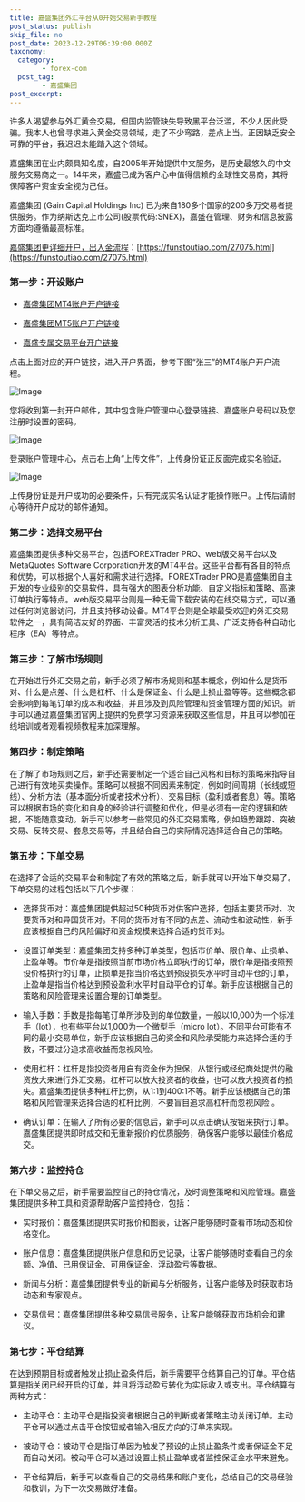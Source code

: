 ```yaml
---
title: 嘉盛集团外汇平台从0开始交易新手教程
post_status: publish
skip_file: no
post_date: 2023-12-29T06:39:00.000Z
taxonomy:
  category:
        - forex-com
  post_tag:
        - 嘉盛集团
post_excerpt: 
---
```

许多人渴望参与外汇黄金交易，但国内监管缺失导致黑平台泛滥，不少人因此受骗。我本人也曾寻求进入黄金交易领域，走了不少弯路，差点上当。正因缺乏安全可靠的平台，我迟迟未能踏入这个领域。

嘉盛集团在业内颇具知名度，自2005年开始提供中文服务，是历史最悠久的中文服务交易商之一。14年来，嘉盛已成为客户心中值得信赖的全球性交易商，其将保障客户资金安全视为己任。

嘉盛集团 (Gain Capital Holdings Inc) 已为来自180多个国家的200多万交易者提供服务。作为纳斯达克上市公司(股票代码:SNEX)，嘉盛在管理、财务和信息披露方面均遵循最高标准。

[嘉盛集团更详细开户，出入金流程](https://funstoutiao.com/27075.html)：[https://funstoutiao.com/27075.html](https://funstoutiao.com/27075.html)

### 第一步：开设账户

* [嘉盛集团MT4账户开户链接](https://s.ssgg.net/jsmt4)

* [嘉盛集团MT5账户开户链接](https://s.ssgg.net/jsmt5)

* [嘉盛专属交易平台开户链接](https://s.ssgg.net/js)

点击上面对应的开户链接，进入开户界面，参考下图“张三”的MT4账户开户流程。

![Image](https://prod-files-secure.s3.us-west-2.amazonaws.com/39ed1227-6d7d-4570-be36-9ccd4a2c4241/7a167aea-686b-400d-af59-4e18eb607a40/640.png?X-Amz-Algorithm=AWS4-HMAC-SHA256&X-Amz-Content-Sha256=UNSIGNED-PAYLOAD&X-Amz-Credential=ASIAZI2LB4665RFD6UJN%2F20250727%2Fus-west-2%2Fs3%2Faws4_request&X-Amz-Date=20250727T101310Z&X-Amz-Expires=3600&X-Amz-Security-Token=IQoJb3JpZ2luX2VjEEkaCXVzLXdlc3QtMiJHMEUCIGTwbhzG51OG3hE1H0a%2BYeBZn77ldUfyLYCTkJAcLIiEAiEAv56K%2BnqupaHtfv9wD2d2uoI8kyU2wgbpLtdB916hNX4q%2FwMIchAAGgw2Mzc0MjMxODM4MDUiDFvWq3jy9E4duEBzTircA23Rsij9utFl%2FAvrS6ply%2BcQ3X69tyJwipR4USGC0j7im%2Blsk9FI7W%2FzZ34WERt%2B7bMkWhDYExZFQAVwx0FGSKArU0e0bOoadmRinq2yynPxftGteIgibhwrke8%2B%2FoOzcNfiw1Q1ENp2%2FZe8k1EKdos%2FSDcoYwrxu98gJHR2%2Bn8nRhWcMXgNsKaF9caf12VFD4wihA3mDxLtesiFTfh7uqmSKxzM%2F507R5iOc5HzD99CzI6MajeRJzHcCmXQtTNob8NeQ0tRCKNXNrtRLkPung6s8c42t2HViGqLLu78R9INyRvn5Zh7S0WLZjtFKKvLn315zzMfjnsIlrUe%2FzXN%2FNNCxSm4bjYLFdbQXB1b1PHqP2yLY9GpUY%2BItTM6jqshJFahQoUYlX01YMFsh9LmhUa9%2BOKr2TIbSICaca0eYLnmK6W%2FwiDqIvFYJnHzQM5I5JMjtB%2BGhVJ5dYu1nCy3LHXyf6ndJE5GkZ0UlJBibqdlW0zJBTdyQ5XWLYlBhnfRkW7dJEmyPnJ30KmMmz6PmFsXAZiuBFPp4un2vS0iGBS%2B5Mh7LVGFYn6wB30l0KzB%2BFfxluYrBlEu3Vds6qOQKyzCag6OV19RLKBylueV21BmOU%2BxHa6tpoedrhmuMNHEl8QGOqUBAOQdINgAO9sj49zU0JYFL35aRzO1uVfHo3Q9HqlXNPMIFk65xhzwHv14HvVCe4q%2Bp%2FpISoydlhmFCdKsjJyEDqOPd4nqn32NmZNHqL3eKUY0UTlia1LS56wQLkJvTT5BnKfn%2Fb1Ve6%2FphbbyCK%2BbdMieJN1C5BqUiJuQOlfFahUypBtdCKCzltmlAPwlI5xek1xPwljahiwZJw2iGzBpvp5WWge%2F&X-Amz-Signature=9f5eddecf4848dcc93bef5942e996ed738b015cb810f840da27794420592b6cc&X-Amz-SignedHeaders=host&x-amz-checksum-mode=ENABLED&x-id=GetObject)

您将收到第一封开户邮件，其中包含账户管理中心登录链接、嘉盛账户号码以及您注册时设置的密码。

![Image](https://prod-files-secure.s3.us-west-2.amazonaws.com/39ed1227-6d7d-4570-be36-9ccd4a2c4241/eaa1c6b3-2877-4284-a0e1-530e222c27fb/image.png?X-Amz-Algorithm=AWS4-HMAC-SHA256&X-Amz-Content-Sha256=UNSIGNED-PAYLOAD&X-Amz-Credential=ASIAZI2LB4665RFD6UJN%2F20250727%2Fus-west-2%2Fs3%2Faws4_request&X-Amz-Date=20250727T101310Z&X-Amz-Expires=3600&X-Amz-Security-Token=IQoJb3JpZ2luX2VjEEkaCXVzLXdlc3QtMiJHMEUCIGTwbhzG51OG3hE1H0a%2BYeBZn77ldUfyLYCTkJAcLIiEAiEAv56K%2BnqupaHtfv9wD2d2uoI8kyU2wgbpLtdB916hNX4q%2FwMIchAAGgw2Mzc0MjMxODM4MDUiDFvWq3jy9E4duEBzTircA23Rsij9utFl%2FAvrS6ply%2BcQ3X69tyJwipR4USGC0j7im%2Blsk9FI7W%2FzZ34WERt%2B7bMkWhDYExZFQAVwx0FGSKArU0e0bOoadmRinq2yynPxftGteIgibhwrke8%2B%2FoOzcNfiw1Q1ENp2%2FZe8k1EKdos%2FSDcoYwrxu98gJHR2%2Bn8nRhWcMXgNsKaF9caf12VFD4wihA3mDxLtesiFTfh7uqmSKxzM%2F507R5iOc5HzD99CzI6MajeRJzHcCmXQtTNob8NeQ0tRCKNXNrtRLkPung6s8c42t2HViGqLLu78R9INyRvn5Zh7S0WLZjtFKKvLn315zzMfjnsIlrUe%2FzXN%2FNNCxSm4bjYLFdbQXB1b1PHqP2yLY9GpUY%2BItTM6jqshJFahQoUYlX01YMFsh9LmhUa9%2BOKr2TIbSICaca0eYLnmK6W%2FwiDqIvFYJnHzQM5I5JMjtB%2BGhVJ5dYu1nCy3LHXyf6ndJE5GkZ0UlJBibqdlW0zJBTdyQ5XWLYlBhnfRkW7dJEmyPnJ30KmMmz6PmFsXAZiuBFPp4un2vS0iGBS%2B5Mh7LVGFYn6wB30l0KzB%2BFfxluYrBlEu3Vds6qOQKyzCag6OV19RLKBylueV21BmOU%2BxHa6tpoedrhmuMNHEl8QGOqUBAOQdINgAO9sj49zU0JYFL35aRzO1uVfHo3Q9HqlXNPMIFk65xhzwHv14HvVCe4q%2Bp%2FpISoydlhmFCdKsjJyEDqOPd4nqn32NmZNHqL3eKUY0UTlia1LS56wQLkJvTT5BnKfn%2Fb1Ve6%2FphbbyCK%2BbdMieJN1C5BqUiJuQOlfFahUypBtdCKCzltmlAPwlI5xek1xPwljahiwZJw2iGzBpvp5WWge%2F&X-Amz-Signature=5ec3cbc80c44ece432813bda008c8d7fbff417641a30f4b63d39d38a686dc48b&X-Amz-SignedHeaders=host&x-amz-checksum-mode=ENABLED&x-id=GetObject)

登录账户管理中心，点击右上角“上传文件”，上传身份证正反面完成实名验证。

![Image](https://prod-files-secure.s3.us-west-2.amazonaws.com/39ed1227-6d7d-4570-be36-9ccd4a2c4241/54090639-09fc-46b4-a135-e0289f707147/image.png?X-Amz-Algorithm=AWS4-HMAC-SHA256&X-Amz-Content-Sha256=UNSIGNED-PAYLOAD&X-Amz-Credential=ASIAZI2LB4665RFD6UJN%2F20250727%2Fus-west-2%2Fs3%2Faws4_request&X-Amz-Date=20250727T101310Z&X-Amz-Expires=3600&X-Amz-Security-Token=IQoJb3JpZ2luX2VjEEkaCXVzLXdlc3QtMiJHMEUCIGTwbhzG51OG3hE1H0a%2BYeBZn77ldUfyLYCTkJAcLIiEAiEAv56K%2BnqupaHtfv9wD2d2uoI8kyU2wgbpLtdB916hNX4q%2FwMIchAAGgw2Mzc0MjMxODM4MDUiDFvWq3jy9E4duEBzTircA23Rsij9utFl%2FAvrS6ply%2BcQ3X69tyJwipR4USGC0j7im%2Blsk9FI7W%2FzZ34WERt%2B7bMkWhDYExZFQAVwx0FGSKArU0e0bOoadmRinq2yynPxftGteIgibhwrke8%2B%2FoOzcNfiw1Q1ENp2%2FZe8k1EKdos%2FSDcoYwrxu98gJHR2%2Bn8nRhWcMXgNsKaF9caf12VFD4wihA3mDxLtesiFTfh7uqmSKxzM%2F507R5iOc5HzD99CzI6MajeRJzHcCmXQtTNob8NeQ0tRCKNXNrtRLkPung6s8c42t2HViGqLLu78R9INyRvn5Zh7S0WLZjtFKKvLn315zzMfjnsIlrUe%2FzXN%2FNNCxSm4bjYLFdbQXB1b1PHqP2yLY9GpUY%2BItTM6jqshJFahQoUYlX01YMFsh9LmhUa9%2BOKr2TIbSICaca0eYLnmK6W%2FwiDqIvFYJnHzQM5I5JMjtB%2BGhVJ5dYu1nCy3LHXyf6ndJE5GkZ0UlJBibqdlW0zJBTdyQ5XWLYlBhnfRkW7dJEmyPnJ30KmMmz6PmFsXAZiuBFPp4un2vS0iGBS%2B5Mh7LVGFYn6wB30l0KzB%2BFfxluYrBlEu3Vds6qOQKyzCag6OV19RLKBylueV21BmOU%2BxHa6tpoedrhmuMNHEl8QGOqUBAOQdINgAO9sj49zU0JYFL35aRzO1uVfHo3Q9HqlXNPMIFk65xhzwHv14HvVCe4q%2Bp%2FpISoydlhmFCdKsjJyEDqOPd4nqn32NmZNHqL3eKUY0UTlia1LS56wQLkJvTT5BnKfn%2Fb1Ve6%2FphbbyCK%2BbdMieJN1C5BqUiJuQOlfFahUypBtdCKCzltmlAPwlI5xek1xPwljahiwZJw2iGzBpvp5WWge%2F&X-Amz-Signature=6906c34fb711eafce4304075601adb5529ac0c621a0b063c3b08d570860dc806&X-Amz-SignedHeaders=host&x-amz-checksum-mode=ENABLED&x-id=GetObject)

上传身份证是开户成功的必要条件，只有完成实名认证才能操作账户。上传后请耐心等待开户成功的邮件通知。

### 第二步：选择交易平台

嘉盛集团提供多种交易平台，包括FOREXTrader PRO、web版交易平台以及MetaQuotes Software Corporation开发的MT4平台。这些平台都有各自的特点和优势，可以根据个人喜好和需求进行选择。FOREXTrader PRO是嘉盛集团自主开发的专业级别的交易软件，具有强大的图表分析功能、自定义指标和策略、高速订单执行等特点。web版交易平台则是一种无需下载安装的在线交易方式，可以通过任何浏览器访问，并且支持移动设备。MT4平台则是全球最受欢迎的外汇交易软件之一，具有简洁友好的界面、丰富灵活的技术分析工具、广泛支持各种自动化程序（EA）等特点。

### 第三步：了解市场规则

在开始进行外汇交易之前，新手必须了解市场规则和基本概念，例如什么是货币对、什么是点差、什么是杠杆、什么是保证金、什么是止损止盈等等。这些概念都会影响到每笔订单的成本和收益，并且涉及到风险管理和资金管理方面的知识。新手可以通过嘉盛集团官网上提供的免费学习资源来获取这些信息，并且可以参加在线培训或者观看视频教程来加深理解。

### 第四步：制定策略

在了解了市场规则之后，新手还需要制定一个适合自己风格和目标的策略来指导自己进行有效地买卖操作。策略可以根据不同因素来制定，例如时间周期（长线或短线）、分析方法（基本面分析或者技术分析）、交易目标（盈利或者套息）等。策略可以根据市场的变化和自身的经验进行调整和优化，但是必须有一定的逻辑和依据，不能随意变动。新手可以参考一些常见的外汇交易策略，例如趋势跟踪、突破交易、反转交易、套息交易等，并且结合自己的实际情况选择适合自己的策略。

### 第五步：下单交易

在选择了合适的交易平台和制定了有效的策略之后，新手就可以开始下单交易了。下单交易的过程包括以下几个步骤：

* 选择货币对：嘉盛集团提供超过50种货币对供客户选择，包括主要货币对、次要货币对和异国货币对。不同的货币对有不同的点差、流动性和波动性，新手应该根据自己的风险偏好和资金规模来选择合适的货币对。

* 设置订单类型：嘉盛集团支持多种订单类型，包括市价单、限价单、止损单、止盈单等。市价单是指按照当前市场价格立即执行的订单，限价单是指按照预设价格执行的订单，止损单是指当价格达到预设损失水平时自动平仓的订单，止盈单是指当价格达到预设盈利水平时自动平仓的订单。新手应该根据自己的策略和风险管理来设置合理的订单类型。

* 输入手数：手数是指每笔订单所涉及到的单位数量，一般以10,000为一个标准手（lot），也有些平台以1,000为一个微型手（micro lot）。不同平台可能有不同的最小交易单位，新手应该根据自己的资金和风险承受能力来选择合适的手数，不要过分追求高收益而忽视风险。

* 使用杠杆：杠杆是指投资者用自有资金作为担保，从银行或经纪商处提供的融资放大来进行外汇交易。杠杆可以放大投资者的收益，也可以放大投资者的损失。嘉盛集团提供多种杠杆比例，从1:1到400:1不等。新手应该根据自己的策略和风险管理来选择合适的杠杆比例，不要盲目追求高杠杆而忽视风险 。

* 确认订单：在输入了所有必要的信息后，新手可以点击确认按钮来执行订单。嘉盛集团提供即时成交和无重新报价的优质服务，确保客户能够以最佳价格成交。

### 第六步：监控持仓

在下单交易之后，新手需要监控自己的持仓情况，及时调整策略和风险管理。嘉盛集团提供多种工具和资源帮助客户监控持仓，包括：

* 实时报价：嘉盛集团提供实时报价和图表，让客户能够随时查看市场动态和价格变化。

* 账户信息：嘉盛集团提供账户信息和历史记录，让客户能够随时查看自己的余额、净值、已用保证金、可用保证金、浮动盈亏等数据。

* 新闻与分析：嘉盛集团提供专业的新闻与分析服务，让客户能够及时获取市场动态和专家观点。

* 交易信号：嘉盛集团提供多种交易信号服务，让客户能够获取市场机会和建议。

### 第七步：平仓结算

在达到预期目标或者触发止损止盈条件后，新手需要平仓结算自己的订单。平仓结算是指关闭已经开启的订单，并且将浮动盈亏转化为实际收入或支出。平仓结算有两种方式：

* 主动平仓：主动平仓是指投资者根据自己的判断或者策略主动关闭订单。主动平仓可以通过点击平仓按钮或者输入相反方向的订单来实现。

* 被动平仓：被动平仓是指订单因为触发了预设的止损止盈条件或者保证金不足而自动关闭。被动平仓可以通过设置止损止盈单或者监控保证金水平来避免。

* 平仓结算后，新手可以查看自己的交易结果和账户变化，总结自己的交易经验和教训，为下一次交易做好准备。